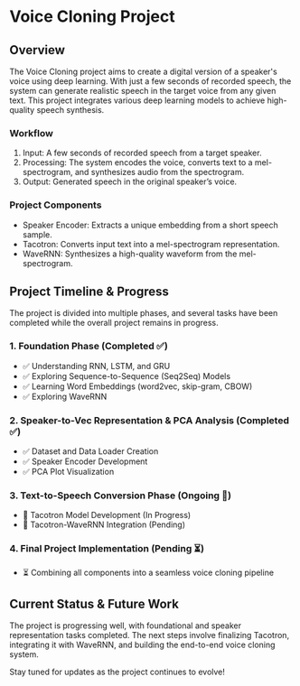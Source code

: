 # Voice Cloning Project

## Overview
The Voice Cloning project aims to create a digital version of a speaker's voice using deep learning. With just a few seconds of recorded speech, the system can generate realistic speech in the target voice from any given text. This project integrates various deep learning models to achieve high-quality speech synthesis.

### Workflow
1. Input: A few seconds of recorded speech from a target speaker.
2. Processing: The system encodes the voice, converts text to a mel-spectrogram, and synthesizes audio from the spectrogram.
3. Output: Generated speech in the original speaker’s voice.

### Project Components
- Speaker Encoder: Extracts a unique embedding from a short speech sample.
- Tacotron: Converts input text into a mel-spectrogram representation.
- WaveRNN: Synthesizes a high-quality waveform from the mel-spectrogram.

## Project Timeline & Progress
The project is divided into multiple phases, and several tasks have been completed while the overall project remains in progress.

### 1. Foundation Phase (Completed ✅)
- ✅ Understanding RNN, LSTM, and GRU
- ✅ Exploring Sequence-to-Sequence (Seq2Seq) Models
- ✅ Learning Word Embeddings (word2vec, skip-gram, CBOW)
- ✅ Exploring WaveRNN

### 2. Speaker-to-Vec Representation & PCA Analysis (Completed ✅)
- ✅ Dataset and Data Loader Creation
- ✅ Speaker Encoder Development
- ✅ PCA Plot Visualization

### 3. Text-to-Speech Conversion Phase (Ongoing 🔄)
- 🔄 Tacotron Model Development (In Progress)
- 🔄 Tacotron-WaveRNN Integration (Pending)

### 4. Final Project Implementation (Pending ⏳)
- ⏳ Combining all components into a seamless voice cloning pipeline

## Current Status & Future Work
The project is progressing well, with foundational and speaker representation tasks completed. The next steps involve finalizing Tacotron, integrating it with WaveRNN, and building the end-to-end voice cloning system.

Stay tuned for updates as the project continues to evolve!

